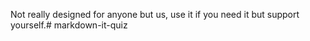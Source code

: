 Not really designed for anyone but us, use it if you need it but support yourself.# markdown-it-quiz

